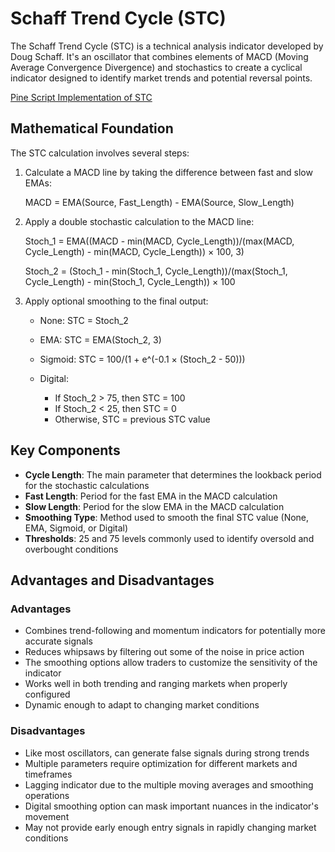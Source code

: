 # Schaff Trend Cycle (STC)

The Schaff Trend Cycle (STC) is a technical analysis indicator developed by Doug Schaff. It's an oscillator that combines elements of MACD (Moving Average Convergence Divergence) and stochastics to create a cyclical indicator designed to identify market trends and potential reversal points.

[Pine Script Implementation of STC](https://github.com/mihakralj/pinescript/blob/main/indicators/cycles/stc.pine)

## Mathematical Foundation

The STC calculation involves several steps:

1. Calculate a MACD line by taking the difference between fast and slow EMAs:
  
   MACD = EMA(Source, Fast_Length) - EMA(Source, Slow_Length)

2. Apply a double stochastic calculation to the MACD line:

   Stoch_1 = EMA((MACD - min(MACD, Cycle_Length))/(max(MACD, Cycle_Length) - min(MACD, Cycle_Length)) × 100, 3)
  
   Stoch_2 = (Stoch_1 - min(Stoch_1, Cycle_Length))/(max(Stoch_1, Cycle_Length) - min(Stoch_1, Cycle_Length)) × 100

3. Apply optional smoothing to the final output:
   - None: STC = Stoch_2
   - EMA: STC = EMA(Stoch_2, 3)
   - Sigmoid: STC = 100/(1 + e^(-0.1 × (Stoch_2 - 50)))
   - Digital:
  
     - If Stoch_2 > 75, then STC = 100
     - If Stoch_2 < 25, then STC = 0
     - Otherwise, STC = previous STC value

## Key Components

- **Cycle Length**: The main parameter that determines the lookback period for the stochastic calculations
- **Fast Length**: Period for the fast EMA in the MACD calculation
- **Slow Length**: Period for the slow EMA in the MACD calculation
- **Smoothing Type**: Method used to smooth the final STC value (None, EMA, Sigmoid, or Digital)
- **Thresholds**: 25 and 75 levels commonly used to identify oversold and overbought conditions

## Advantages and Disadvantages

### Advantages

- Combines trend-following and momentum indicators for potentially more accurate signals
- Reduces whipsaws by filtering out some of the noise in price action
- The smoothing options allow traders to customize the sensitivity of the indicator
- Works well in both trending and ranging markets when properly configured
- Dynamic enough to adapt to changing market conditions

### Disadvantages

- Like most oscillators, can generate false signals during strong trends
- Multiple parameters require optimization for different markets and timeframes
- Lagging indicator due to the multiple moving averages and smoothing operations
- Digital smoothing option can mask important nuances in the indicator's movement
- May not provide early enough entry signals in rapidly changing market conditions
